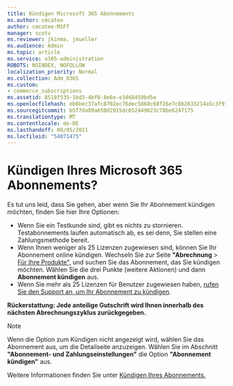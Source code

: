 ```yaml
---
title: Kündigen Microsoft 365 Abonnements
ms.author: cmcatee
author: cmcatee-MSFT
manager: scotv
ms.reviewer: jkinma, jmueller
ms.audience: Admin
ms.topic: article
ms.service: o365-administration
ROBOTS: NOINDEX, NOFOLLOW
localization_priority: Normal
ms.collection: Adm_O365
ms.custom:
- commerce_subscriptions
ms.assetid: 8518f535-1bd3-4bf0-8e6e-e3468459bd5e
ms.openlocfilehash: eb6bec37afc8702ec76dec5868c68f26e7c8b2633214a5c3f9776d7bb555bf64
ms.sourcegitcommit: b5f7da89a650d2915dc652449623c78be6247175
ms.translationtype: MT
ms.contentlocale: de-DE
ms.lasthandoff: 08/05/2021
ms.locfileid: "54071475"
---
```

# <a name="canceling-your-microsoft-365-subscription"></a>Kündigen Ihres Microsoft 365 Abonnements?

Es tut uns leid, dass Sie gehen, aber wenn Sie Ihr Abonnement kündigen möchten, finden Sie hier Ihre Optionen:
  
- Wenn Sie ein Testkunde sind, gibt es nichts zu stornieren. Testabonnements laufen automatisch ab, es sei denn, Sie stellen eine Zahlungsmethode bereit.
- Wenn Ihnen weniger als 25 Lizenzen zugewiesen sind, können Sie Ihr Abonnement online kündigen. Wechseln Sie zur Seite **"Abrechnung** \> [Für Ihre Produkte",](https://go.microsoft.com/fwlink/p/?linkid=842054) und suchen Sie das Abonnement, das Sie kündigen möchten. Wählen Sie die drei Punkte (weitere Aktionen) und dann **Abonnement kündigen** aus.
- Wenn Sie mehr als 25 Lizenzen für Benutzer zugewiesen haben, [rufen Sie den Support an, um Ihr Abonnement zu kündigen](https://go.microsoft.com/fwlink/p/?linkid=518322).

**Rückerstattung: Jede anteilige Gutschrift wird Ihnen innerhalb des nächsten Abrechnungszyklus zurückgegeben.**

> [!NOTE]
> Wenn die Option zum Kündigen nicht angezeigt wird, wählen Sie das Abonnement aus, um die Detailseite anzuzeigen. Wählen Sie im Abschnitt **"Abonnement- und Zahlungseinstellungen"** die Option **"Abonnement kündigen"** aus.

Weitere Informationen finden Sie unter [Kündigen Ihres Abonnements.](/microsoft-365/commerce/subscriptions/cancel-your-subscription)